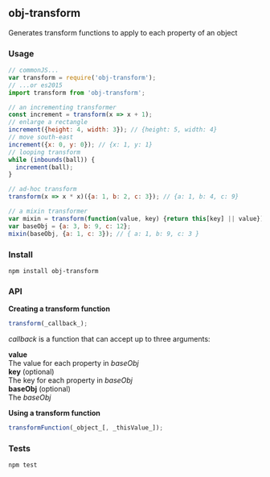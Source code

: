 ## obj-transform

Generates transform functions to apply to each property of an object

### Usage

```js
// commonJS...
var transform = require('obj-transform');
// ...or es2015
import transform from 'obj-transform';

// an incrementing transformer
const increment = transform(x => x + 1);
// enlarge a rectangle
increment({height: 4, width: 3}); // {height: 5, width: 4}
// move south-east
increment({x: 0, y: 0}); // {x: 1, y: 1}
// looping transform
while (inbounds(ball)) {
  increment(ball);
}  

// ad-hoc transform
transform(x => x * x)({a: 1, b: 2, c: 3}); // {a: 1, b: 4, c: 9}

// a mixin transformer
var mixin = transform(function(value, key) {return this[key] || value});
var baseObj = {a: 3, b: 9, c: 12};
mixin(baseObj, {a: 1, c: 3}); // { a: 1, b: 9, c: 3 }
```

### Install

```
npm install obj-transform
```

### API

__Creating a transform function__  
```js
transform(_callback_);
```

_callback_ is a function that can accept up to three arguments:

**value**  
The value for each property in _baseObj_  
**key** (optional)  
The key for each property in _baseObj_  
**baseObj** (optional)  
The _baseObj_  

__Using a transform function__   
```js
transformFunction(_object_[, _thisValue_]);
```

### Tests

```
npm test
```
